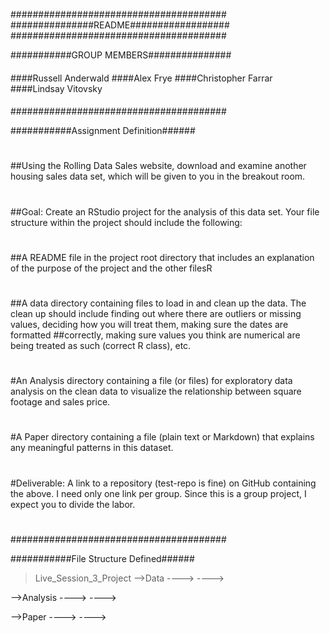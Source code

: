 #######################################
###############README##################
#######################################

###########GROUP MEMBERS###############
####
####Russell Anderwald
####Alex Frye
####Christopher Farrar
####Lindsay Vitovsky
####
#######################################

###########Assignment Definition######
#
##Using the Rolling Data Sales website, download and examine another housing sales data set, which will be given to you in the breakout room.
#
##Goal: Create an RStudio project for the analysis of this data set. Your file structure within the project should include the following:
#
##A README file in the project root directory that includes an explanation of the purpose of the project and the other filesR
#
##A data directory containing files to load in and clean up the data. The clean up should include finding out where there are outliers or missing values, deciding how you will treat them, making sure the dates are formatted ##correctly, making sure values you think are numerical are being treated as such (correct R class), etc.
#
#An Analysis directory containing a file (or files) for exploratory data analysis on the clean data to visualize the relationship between square footage and sales price.
#
#A Paper directory containing a file (plain text or Markdown) that explains any meaningful patterns in this dataset.
#
#Deliverable: A link to a repository (test-repo is fine) on GitHub containing the above. I need only one link per group. Since this is a group project, I expect you to divide the labor.
#
#######################################

###########File Structure Defined######

>Live_Session_3_Project
-->Data
---->
---->

-->Analysis
---->
---->

-->Paper
---->
---->